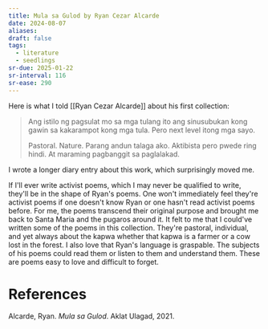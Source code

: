```yaml
---
title: Mula sa Gulod by Ryan Cezar Alcarde
date: 2024-08-07
aliases: 
draft: false
tags:
  - literature
  - seedlings
sr-due: 2025-01-22
sr-interval: 116
sr-ease: 290
---
```

Here is what I told [[Ryan Cezar Alcarde]] about his first collection:

>Ang istilo ng pagsulat mo sa mga tulang ito ang sinusubukan kong gawin sa kakarampot kong mga tula. Pero next level itong mga sayo.
>
>Pastoral. Nature. Parang andun talaga ako. Aktibista pero pwede ring hindi. At maraming pagbanggit sa paglalakad.

I wrote a longer diary entry about this work, which surprisingly moved me.

If I'll ever write activist poems, which I may never be qualified to write, they'll be in the shape of Ryan's poems. One won't immediately feel they're activist poems if one doesn't know Ryan or one hasn't read activist poems before. For me, the poems transcend their original purpose and brought me back to Santa Maria and the pugaros around it. It felt to me that I could've written some of the poems in this collection. They're pastoral, individual, and yet always about the kapwa whether that kapwa is a farmer or a cow lost in the forest. I also love that Ryan's language is graspable. The subjects of his poems could read them or listen to them and understand them. These are poems easy to love and difficult to forget.

# References

Alcarde, Ryan. _Mula sa Gulod_. Aklat Ulagad, 2021.